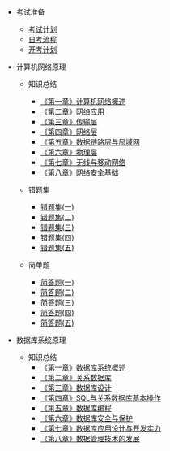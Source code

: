 - 考试准备

  - [考试计划](/docs/考试准备/课程安排.md)
  - [自考流程](https://learning-materials.oss-cn-guangzhou.aliyuncs.com/2020%E5%B9%B4%E8%87%AA%E8%80%83%E6%B5%81%E7%A8%8B.pdf)
  - [开考计划](https://learning-materials.oss-cn-guangzhou.aliyuncs.com/2021%E4%B8%93%E5%8D%87%E6%9C%AC%E5%BC%80%E8%80%83%E8%AE%A1%E5%88%92.pdf)

- 计算机网络原理

  - 知识总结
    - [《第一章》计算机网络概述](/docs/课程备考/计算机网络原理/知识总结/《第一章》计算机网络概述.md)
    - [《第二章》网络应用](/docs/课程备考/计算机网络原理/知识总结/《第二章》网络应用.md)
    - [《第三章》传输层](/docs/课程备考/计算机网络原理/知识总结/《第三章》传输层.md)
    - [《第四章》网络层](/docs/课程备考/计算机网络原理/知识总结/《第四章》网络层.md)
    - [《第五章》数据链路层与局域网](/docs/课程备考/计算机网络原理/知识总结/《第五章》数据链路层与局域网.md)
    - [《第六章》物理层](/docs/课程备考/计算机网络原理/知识总结/《第六章》物理层.md)
    - [《第七章》无线与移动网络](/docs/课程备考/计算机网络原理/知识总结/《第七章》无线与移动网络.md)
    - [《第八章》网络安全基础](/docs/课程备考/计算机网络原理/知识总结/《第八章》网络安全基础.md)

  - 错题集
    - [错题集(一)](/docs/课程备考/计算机网络原理/错题集/错题集本1.md)
    - [错题集(二)](/docs/课程备考/计算机网络原理/错题集/错题集本2.md)
    - [错题集(三)](/docs/课程备考/计算机网络原理/错题集/错题集本3.md)
    - [错题集(四)](/docs/课程备考/计算机网络原理/错题集/错题集本4.md)
    - [错题集(五)](/docs/课程备考/计算机网络原理/错题集/错题集本5.md)
 
  - 简单题
    - [简答题(一)](/docs/课程备考/计算机网络原理/简答题/简答题1.md)
    - [简答题(二)](/docs/课程备考/计算机网络原理/简答题/简答题2.md)
    - [简答题(三)](/docs/课程备考/计算机网络原理/简答题/简答题3.md)
    - [简答题(四)](/docs/课程备考/计算机网络原理/简答题/简答题4.md)
    - [简答题(五)](/docs/课程备考/计算机网络原理/简答题/简答题5.md)

- 数据库系统原理
  
  - 知识总结
    - [《第一章》数据库系统概述](/docs/课程备考/数据库系统原理/知识总结/《第一章》数据库系统概述.md)
    - [《第二章》关系数据库](/docs/课程备考/数据库系统原理/知识总结/《第二章》关系数据库.md)
    - [《第三章》数据库设计](/docs/课程备考/数据库系统原理/知识总结/《第三章》数据库设计.md)
    - [《第四章》SQL与关系数据库基本操作](/docs/课程备考/数据库系统原理/知识总结/《第四章》SQL与关系数据库基本操作.md)
    - [《第五章》数据库编程](/docs/课程备考/数据库系统原理/知识总结/《第五章》数据库编程.md)
    - [《第六章》数据库安全与保护](/docs/课程备考/数据库系统原理/知识总结/《第六章》数据库安全与保护.md)
    - [《第七章》数据库应用设计与开发实力](/docs/课程备考/数据库系统原理/知识总结/《第七章》数据库应用设计与开发实力.md)
    - [《第八章》数据管理技术的发展](/docs/课程备考/数据库系统原理/知识总结/《第八章》数据管理技术的发展.md)
